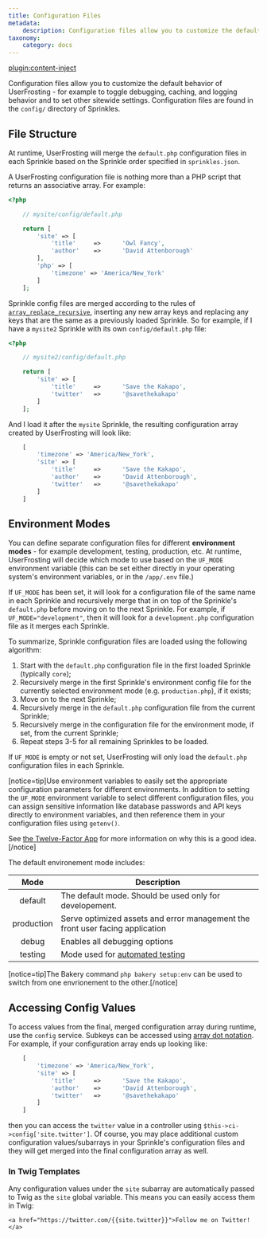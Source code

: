 ```yaml
---
title: Configuration Files
metadata:
    description: Configuration files allow you to customize the default behavior of UserFrosting - for example to toggle debugging, caching, and logging behavior and to set other sitewide settings.
taxonomy:
    category: docs
---
```

[plugin:content-inject](/modular/_update5.0)

Configuration files allow you to customize the default behavior of UserFrosting - for example to toggle debugging, caching, and logging behavior and to set other sitewide settings.  Configuration files are found in the `config/` directory of Sprinkles.

## File Structure

At runtime, UserFrosting will merge the `default.php` configuration files in each Sprinkle based on the Sprinkle order specified in `sprinkles.json`.

A UserFrosting configuration file is nothing more than a PHP script that returns an associative array.  For example:

```php
<?php

    // mysite/config/default.php

    return [
        'site' => [
            'title'     =>      'Owl Fancy',
            'author'    =>      'David Attenborough'
        ],
        'php' => [
            'timezone' => 'America/New_York'
        ]
    ];
```

Sprinkle config files are merged according to the rules of [`array_replace_recursive`](http://php.net/manual/en/function.array-replace-recursive.php), inserting any new array keys and replacing any keys that are the same as a previously loaded Sprinkle.  So for example, if I have a `mysite2` Sprinkle with its own `config/default.php` file:

```php
<?php

    // mysite2/config/default.php

    return [
        'site' => [
            'title'     =>      'Save the Kakapo',
            'twitter'   =>      '@savethekakapo'
        ]
    ];
```

And I load it after the `mysite` Sprinkle, the resulting configuration array created by UserFrosting will look like:

```php
    [
        'timezone' => 'America/New_York',
        'site' => [
            'title'     =>      'Save the Kakapo',
            'author'    =>      'David Attenborough',
            'twitter'   =>      '@savethekakapo'
        ]
    ]
```

## Environment Modes

You can define separate configuration files for different **environment modes** - for example development, testing, production, etc.  At runtime, UserFrosting will decide which mode to use based on the `UF_MODE` environment variable (this can be set either directly in your operating system's environment variables, or in the `/app/.env` file.)

If `UF_MODE` has been set, it will look for a configuration file of the same name in each Sprinkle and recursively merge that in on top of the Sprinkle's `default.php` before moving on to the next Sprinkle.  For example, if `UF_MODE="development"`, then it will look for a `development.php` configuration file as it merges each Sprinkle.

To summarize, Sprinkle configuration files are loaded using the following algorithm:

1. Start with the `default.php` configuration file in the first loaded Sprinkle (typically `core`);
2. Recursively merge in the first Sprinkle's environment config file for the currently selected environment mode (e.g. `production.php`), if it exists;
3. Move on to the next Sprinkle;
4. Recursively merge in the `default.php` configuration file from the current Sprinkle;
5. Recursively merge in the configuration file for the environment mode, if set, from the current Sprinkle;
6. Repeat steps 3-5 for all remaining Sprinkles to be loaded.

If `UF_MODE` is empty or not set, UserFrosting will only load the `default.php` configuration files in each Sprinkle.

[notice=tip]Use environment variables to easily set the appropriate configuration parameters for different environments.  In addition to setting the `UF_MODE` environment variable to select different configuration files, you can assign sensitive information like database passwords and API keys directly to environment variables, and then reference them in your configuration files using `getenv()`.

See [the Twelve-Factor App](https://12factor.net/config) for more information on why this is a good idea.[/notice]

The default environement mode includes:

|    Mode    | Description                                                                   |
| :--------: | ----------------------------------------------------------------------------- |
|  default   | The default mode. Should be used only for developement.                       |
| production | Serve optimized assets and error management the front user facing application |
|   debug    | Enables all debugging options                                                 |
|  testing   | Mode used for [automated testing](/testing)                                   |

[notice=tip]The Bakery command `php bakery setup:env` can be used to switch from one envrionement to the other.[/notice]

## Accessing Config Values

To access values from the final, merged configuration array during runtime, use the `config` service.  Subkeys can be accessed using [array dot notation](https://medium.com/@assertchris/dot-notation-3fd3e42edc61).  For example, if your configuration array ends up looking like:

```php
    [
        'timezone' => 'America/New_York',
        'site' => [
            'title'     =>      'Save the Kakapo',
            'author'    =>      'David Attenborough',
            'twitter'   =>      '@savethekakapo'
        ]
    ]
```

then you can access the `twitter` value in a controller using `$this->ci->config['site.twitter']`.  Of course, you may place additional custom configuration values/subarrays in your Sprinkle's configuration files and they will get merged into the final configuration array as well.

### In Twig Templates

Any configuration values under the `site` subarray are automatically passed to Twig as the `site` global variable.  This means you can easily access them in Twig:

```twig
<a href="https://twitter.com/{{site.twitter}}">Follow me on Twitter!</a>
```

